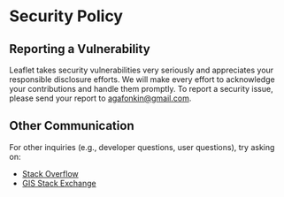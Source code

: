 # Security Policy

## Reporting a Vulnerability

Leaflet takes security vulnerabilities very seriously and appreciates your responsible disclosure efforts. We will make every effort to acknowledge your contributions and handle them promptly.
To report a security issue, please send your report to agafonkin@gmail.com.

## Other Communication
For other inquiries (e.g., developer questions, user questions), try asking on: 
* [Stack Overflow](https://stackoverflow.com/questions/tagged/leaflet) 
* [GIS Stack Exchange](https://gis.stackexchange.com/questions/tagged/leaflet)
